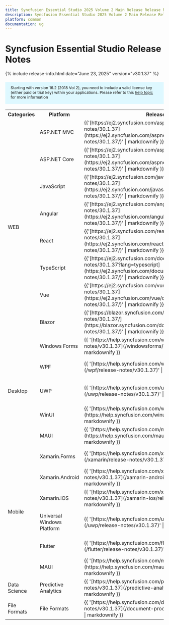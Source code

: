 ```yaml
---
title: Syncfusion Essential Studio 2025 Volume 2 Main Release Release Notes  
description: Syncfusion Essential Studio 2025 Volume 2 Main Release Release Notes  
platform: common
documentation: ug
---
```


# Syncfusion Essential Studio  Release Notes  

{% include release-info.html date="June 23, 2025"   version="v30.1.37" %} 

<style>
#license {
    font-size: .88em!important;
margin-top: 1.5em;     margin-bottom: 1.5em;
    background-color: #def8ff;
    padding: 10px 17px 14px;
}
</style>

<div id="license">
Starting with version 16.2 (2018 Vol 2), you need to include a valid license key (either paid or trial key) within your applications. 
Please refer to this <a href="/common/essential-studio/licensing/license-key">help topic</a> for more information 
</div>



<table>
<tr>
<th>
Categories</th><th>
Platform</th><th>
Release Notes</th><th>
Read Me</th></tr>
<tr>
<td rowspan="8">
WEB 
</td>
<td>
ASP.NET MVC
</td>
<td>{{'[https://ej2.syncfusion.com/aspnetmvc/documentation/release-notes/30.1.37](https://ej2.syncfusion.com/aspnetmvc/documentation/release-notes/30.1.37/)' | markdownify }}
</td>
<td>{{'[http://files2.syncfusion.com/Installs/v30.1.37/ReadMe/web/ASPMVC.html](http://files2.syncfusion.com/Installs/v30.1.37/ReadMe/web/ASPMVC.html)' | markdownify }}
</td>
</tr>
<tr>
<td>
ASP.NET Core	
</td>
<td>{{'[https://ej2.syncfusion.com/aspnetcore/documentation/release-notes/30.1.37](https://ej2.syncfusion.com/aspnetcore/documentation/release-notes/30.1.37/)' | markdownify }}
</td>
<td>{{'[http://files2.syncfusion.com/Installs/v30.1.37/ReadMe/web/ASPNETCORE.html](http://files2.syncfusion.com/Installs/v30.1.37/ReadMe/web/ASPNETCORE.html)' | markdownify }}
</td>
</tr>
<tr>
<td>
JavaScript
</td>
<td>{{'[https://ej2.syncfusion.com/javascript/documentation/release-notes/30.1.37](https://ej2.syncfusion.com/javascript/documentation/release-notes/30.1.37/)' | markdownify }}
</td>
<td>{{'[http://files2.syncfusion.com/Installs/v30.1.37/ReadMe/web/JavaScript.html](http://files2.syncfusion.com/Installs/v30.1.37/ReadMe/web/JavaScript.html)' | markdownify }}
</td>
</tr>
<tr>
<td>
Angular
</td>
<td>{{'[https://ej2.syncfusion.com/angular/documentation/release-notes/30.1.37](https://ej2.syncfusion.com/angular/documentation/release-notes/30.1.37/)' | markdownify }}
</td>
<td>{{'[http://files2.syncfusion.com/Installs/v30.1.37/ReadMe/web/Angular.html](http://files2.syncfusion.com/Installs/v30.1.37/ReadMe/web/Angular.html)' | markdownify }}
</td>
</tr>
<tr>
<td>
React
</td>
<td>{{'[https://ej2.syncfusion.com/react/documentation/release-notes/30.1.37](https://ej2.syncfusion.com/react/documentation/release-notes/30.1.37/)' | markdownify }}
</td>
<td>{{'[http://files2.syncfusion.com/Installs/v30.1.37/ReadMe/web/React.html](http://files2.syncfusion.com/Installs/v30.1.37/ReadMe/web/React.html)' | markdownify }}
</td>
</tr>
<tr>
<td>
TypeScript
</td>
<td>{{'[https://ej2.syncfusion.com/documentation/release-notes/30.1.37?lang=typescript](https://ej2.syncfusion.com/documentation/release-notes/30.1.37/)' | markdownify }}
</td>
<td>{{'[http://files2.syncfusion.com/Installs/v30.1.37/ReadMe/web/TypeScript.html](http://files2.syncfusion.com/Installs/v30.1.37/ReadMe/web/TypeScript.html)' | markdownify }}
</td>
</tr>
<tr>
<td>
Vue
</td>
<td>{{'[https://ej2.syncfusion.com/vue/documentation/release-notes/30.1.37](https://ej2.syncfusion.com/vue/documentation/release-notes/30.1.37/)' | markdownify }}
</td>
<td>{{'[http://files2.syncfusion.com/Installs/v30.1.37/ReadMe/web/Vue.html](http://files2.syncfusion.com/Installs/v30.1.37/ReadMe/web/Vue.html)' | markdownify }}
</td>
</tr>
<tr>
<td>
Blazor
</td>
<td>{{'[https://blazor.syncfusion.com/documentation/release-notes/30.1.37/](https://blazor.syncfusion.com/documentation/release-notes/30.1.37/)' | markdownify }}
</td>
<td>{{'[http://files2.syncfusion.com/Installs/v30.1.37/ReadMe/web/Blazor.html](http://files2.syncfusion.com/Installs/v30.1.37/ReadMe/web/Blazor.html)' | markdownify }}
</td>
</tr>
<tr>
<td rowspan="5">
Desktop
</td>
<td>
Windows Forms
</td>
<td>{{ '[https://help.syncfusion.com/windowsforms/release-notes/v30.1.37](/windowsforms/release-notes/v30.1.37)' | markdownify }}
</td>
<td>{{ '[http://files2.syncfusion.com/Installs/v30.1.37/ReadMe/WindowsForms.html](http://files2.syncfusion.com/Installs/v30.1.37/ReadMe/WindowsForms.html)' | markdownify }}
</td>
</tr>
<tr>
<td>
WPF
</td>
<td>{{ '[https://help.syncfusion.com/wpf/release-notes/v30.1.37](/wpf/release-notes/v30.1.37)' | markdownify }}
</td>
<td>{{ '[http://files2.syncfusion.com/Installs/v30.1.37/ReadMe/WPF.html](http://files2.syncfusion.com/Installs/v30.1.37/ReadMe/WPF.html)' | markdownify }}
</td>
</tr>
<tr>
<td>
UWP
</td>
<td>{{ '[https://help.syncfusion.com/uwp/release-notes/v30.1.37](/uwp/release-notes/v30.1.37)' | markdownify }}
</td>
<td>{{ '[http://files2.syncfusion.com/Installs/v30.1.37/ReadMe/UniversalWindows.html](http://files2.syncfusion.com/Installs/v30.1.37/ReadMe/UniversalWindows.html)' | markdownify }}
</td>
</tr>
<tr>
<td>
WinUI
</td>
<td>{{ '[https://help.syncfusion.com/winui/release-notes/v30.1.37](https://help.syncfusion.com/winui/release-notes/v30.1.37)' | markdownify }}
</td>
<td>{{ '[http://files2.syncfusion.com/Installs/v30.1.37/ReadMe/WinUI.html](http://files2.syncfusion.com/Installs/v30.1.37/ReadMe/WinUI.html)' | markdownify }}
</td>
</tr>
<tr>
<td>
MAUI
</td>
<td>{{ '[https://help.syncfusion.com/maui/release-notes/v30.1.37](https://help.syncfusion.com/maui/release-notes/v30.1.37)' | markdownify }}
</td>
<td>{{ '[http://files2.syncfusion.com/Installs/v30.1.37/ReadMe/.NETMAUI.html](http://files2.syncfusion.com/Installs/v30.1.37/ReadMe/.NETMAUI.html)' | markdownify }}
</td>
</tr>
<tr>
<td rowspan="6">
Mobile
</td>
<td>
Xamarin.Forms
</td>
<td>{{ '[https://help.syncfusion.com/xamarin/release-notes/v30.1.37](/xamarin/release-notes/v30.1.37)' | markdownify }}
</td>
<td>{{ '[http://files2.syncfusion.com/Installs/v30.1.37/ReadMe/Xamarin_Forms.html](http://files2.syncfusion.com/Installs/v30.1.37/ReadMe/Xamarin_Forms.html)' | markdownify }}
</td>
</tr>
<tr>
<td>
Xamarin.Android
</td>
<td>{{ '[https://help.syncfusion.com/xamarin-android/release-notes/v30.1.37](/xamarin-android/release-notes/v30.1.37)' | markdownify }}
</td>
<td>{{ '[http://files2.syncfusion.com/Installs/v30.1.37/ReadMe/Xamarin_Forms.html](http://files2.syncfusion.com/Installs/v30.1.37/ReadMe/Xamarin_Forms.html)' | markdownify }}
</td>
</tr>
<tr>
<td>
Xamarin.iOS
</td>
<td>{{ '[https://help.syncfusion.com/xamarin-ios/release-notes/v30.1.37](/xamarin-ios/release-notes/v30.1.37)' | markdownify }}
</td>
<td>{{ '[http://files2.syncfusion.com/Installs/v30.1.37/ReadMe/Xamarin_Forms.html](http://files2.syncfusion.com/Installs/v30.1.37/ReadMe/Xamarin_Forms.html)' | markdownify }}
</td>
</tr>
<tr>
<td>
Universal Windows Platform
</td>
<td>{{ '[https://help.syncfusion.com/uwp/release-notes/v30.1.37](/uwp/release-notes/v30.1.37)' | markdownify }}
</td>
<td>{{ '[http://files2.syncfusion.com/Installs/v30.1.37/ReadMe/UniversalWindows.html](http://files2.syncfusion.com/Installs/v30.1.37/ReadMe/UniversalWindows.html)' | markdownify }}
</td>
</tr>
<tr>
<td>
Flutter
</td>
<td>{{ '[https://help.syncfusion.com/flutter/release-notes/v30.1.37](/flutter/release-notes/v30.1.37)' | markdownify }}
</td>
<td>{{ '[http://files2.syncfusion.com/Installs/v30.1.37/ReadMe/Flutter.html](http://files2.syncfusion.com/Installs/v30.1.37/ReadMe/Flutter.html)' | markdownify }}
</td>
</tr>
<tr>
<td>
MAUI
</td>
<td>{{ '[https://help.syncfusion.com/maui/release-notes/v30.1.37](https://help.syncfusion.com/maui/release-notes/v30.1.37)' | markdownify }}
</td>
<td>{{ '[http://files2.syncfusion.com/Installs/v30.1.37/ReadMe/.NETMAUI.html](http://files2.syncfusion.com/Installs/v30.1.37/ReadMe/.NETMAUI.html)' | markdownify }}
</td>
</tr>



<tr>
<td>
Data Science
</td>
<td>
Predictive Analytics
</td>
<td>{{ '[https://help.syncfusion.com/predictive-analytics/release-notes/v30.1.37](/predictive-analytics/release-notes/v30.1.37)' | markdownify }}
</td>
<td>
</td>
</tr>
<tr>
<td>
File Formats
</td>
<td>
File Formats
</td>
<td>{{ '[https://help.syncfusion.com/document-processing/release-notes/v30.1.37](/document-processing/release-notes/v30.1.37)' | markdownify }}
</td>
<td>
</td>
</tr>
</table>